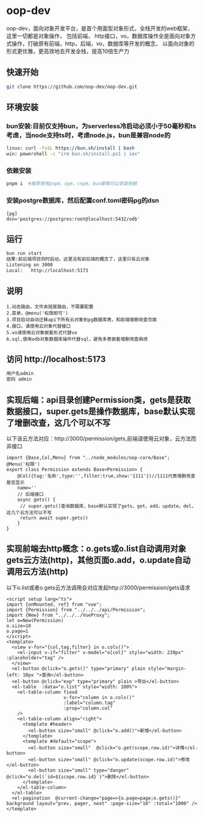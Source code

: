 # oop-dev
oop-dev，面向对象开发平台，是首个用面型对象形式，全栈开发的web框架，这里一切都是对象操作， 包括前端，
http接口，vo，数据库操作全是面向对象方式操作，打破原有前端，http，后端，vo，数据库等开发的概念，
以面向对象的形式更优雅，更高效地去开发全栈，提高10倍生产力
## 快速开始
```sh
git clone https://github.com/oop-dev/oop-dev.git
```

## 环境安装  
### bun安装:目前仅支持bun，为serverless冷启动必须小于50毫秒和ts考虑，当node支持ts时，考虑node.js，bun是兼容node的
```sh
linux: curl -fsSL https://bun.sh/install | bash
win: powershell -c "irm bun.sh/install.ps1 | iex"
```
### 依赖安装
```sh
pnpm i  #推荐使用pnpm，npm，cnpm，bun都哦可以安装依赖
```

### 安装postgre数据库，然后配置conf.toml密码pg的dsn
```
[pg]
dsn='postgres://postgres:root@localhost:5432/odb'
```

## 运行
```sh
bun run start
结果:前后端项目同时启动，这里没有前后端的概念了，这里只有云对象
Listening on 3000
Local:   http://localhost:5173
```
## 说明
```
1.动态路由，文件夹就是路由，不需要配置
2.菜单，@menu('权限即可')
3.项目启动自动迁移api下所有云对象到pg数据库表，和前端增删改查页面
4.接口，请使用云对象代替接口
5.vo请使用云对象嵌套形式代替vo
6.sql,使用odb对象数据库操作代替sql，避免多表嵌套增删改查麻烦
```
## 访问 http://localhost:5173
```sh
用户名admin
密码 admin
```
## 实现后端：api目录创建Permission类，gets是获取数据接口，super.gets是操作数据库，base默认实现了增删改查，这几个可以不写
以下该云方法对应：http://3000/permission/gets,前端请使用云对象，云方法而非接口
```
import {Base,Col,Menu} from "../node_modules/oop-core/Base";
@Menu('权限')
export class Permission extends Base<Permission> {
    @Col({tag:'名称',type:'',filter:true,show:'1111'})//1111代表增删改查是否显示
    name=''
    // 后端接口
    async gets() {
     // super.gets()查询数据库，base默认实现了gets，get，add，update，del，这几个云方法可以不写
     return await super.gets()
    }
}
``` 
## 实现前端去http概念：o.gets或o.list自动调用对象gets云方法(http)，其他页面o.add，o.update自动调用云方法(http)
以下o.list或者o.gets云方法调用会对应发起http://3000/permission/gets请求
```
<script setup lang="ts">
import {onMounted, ref} from "vue";
import {Permission} from "../../../api/Permission";
import {New} from "../../../VueProxy";
let o=New(Permission)
o.size=10
o.page=1
</script>
<template>
  <view v-for="{col,tag,filter} in o.cols()">
    <el-input v-if="filter" v-model="o[col]" style="width: 220px" :placeholder="tag" />
  </view>
  <el-button @click="o.gets()" type="primary" plain style="margin-left: 10px ">查询</el-button>
  <el-button @click="exp" type="primary" plain >导出</el-button>
  <el-table  :data="o.list" style="width: 100%">
    <el-table-column fiexd
                     v-for="column in o.cols()"
                     :label="column.tag"
                     :prop="column.col"
    />
    <el-table-column align="right">
      <template #header>
        <el-button size="small" @click="o.add()">新增</el-button>
      </template>
      <template #default="scope">
        <el-button size="small"  @click="o.get(scope.row.id)">详情</el-button>
        <el-button size="small" @click="o.update(scope.row.id)">修改</el-button>
        <el-button size="small" type="danger" @click="o.del(`id=${scope.row.id}`)">删除</el-button>
      </template>
    </el-table-column>    
  </el-table>
  <el-pagination  @current-change="page=>{o.page=page;o.gets()}" background layout="prev, pager, next" :page-size="10" :total="1000" />
</template>
```
